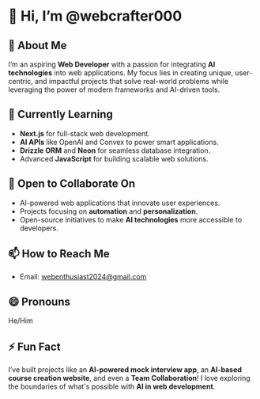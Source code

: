 # 👋 Hi, I’m @webcrafter000  

## 👀 About Me  
I’m an aspiring **Web Developer** with a passion for integrating **AI technologies** into web applications. My focus lies in creating unique, user-centric, and impactful projects that solve real-world problems while leveraging the power of modern frameworks and AI-driven tools.  

## 🌱 Currently Learning  
- **Next.js** for full-stack web development.  
- **AI APIs** like OpenAI and Convex to power smart applications.  
- **Drizzle ORM** and **Neon** for seamless database integration.  
- Advanced **JavaScript** for building scalable web solutions.  

## 💞️ Open to Collaborate On  
- AI-powered web applications that innovate user experiences.  
- Projects focusing on **automation** and **personalization**.  
- Open-source initiatives to make **AI technologies** more accessible to developers.  

## 📫 How to Reach Me  
- Email: webenthusiast2024@gmail.com  

## 😄 Pronouns  
He/Him  

## ⚡ Fun Fact  
I’ve built projects like an **AI-powered mock interview app**, an **AI-based course creation website**, and even a **Team Collaboration**! I love exploring the boundaries of what's possible with **AI in web development**.  
